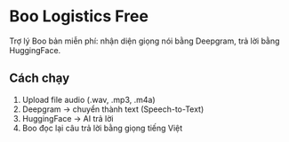 # Boo Logistics Free

Trợ lý Boo bản miễn phí: nhận diện giọng nói bằng Deepgram, trả lời bằng HuggingFace.

## Cách chạy
1. Upload file audio (.wav, .mp3, .m4a)
2. Deepgram -> chuyển thành text (Speech-to-Text)
3. HuggingFace -> AI trả lời
4. Boo đọc lại câu trả lời bằng giọng tiếng Việt
